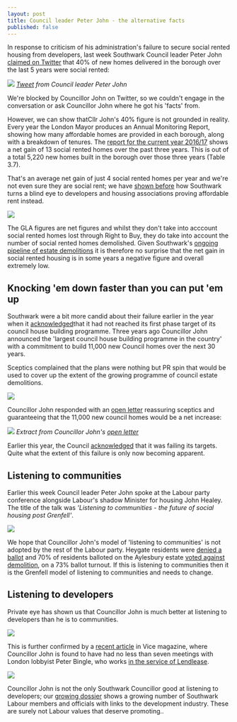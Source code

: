 ```yaml
---
layout: post
title: Council leader Peter John - the alternative facts
published: false
---
```

In response to criticism of his administration's failure to secure social rented housing from developers, last week Southwark Council leader Peter John [claimed on Twitter](https://twitter.com/peterjohn6/status/910181725187305472) that 40% of new homes delivered in the borough over the last 5 years were social rented:


![](http://35percent.org/img/pjfactsthread.png)
*[Tweet](https://twitter.com/peterjohn6/status/910181725187305472) from Council leader Peter John*

We're blocked by Councillor John on Twitter, so we couldn't engage in the conversation or ask Councillor John where he got his 'facts' from.

However, we can show thatCllr John's 40% figure is not grounded in reality. Every year the London Mayor produces an Annual Monitoring Report, showing how many affordable homes are provided in each borough, along with a breakdown of tenures. The [report for the current year 2016/17](https://www.london.gov.uk/sites/default/files/amr_13.pdf) shows a net gain of 13 social rented homes over the past three years. This is out of a total 5,220 new homes built in the borough over those three years (Table 3.7). 

That's an average net gain of just 4 social rented homes per year and we're not even sure they are social rent; we have [shown before](/redefining-social-rent) how Southwark turns a blind eye to developers and housing associations proving affordable rent instead.

![](http://35percent.org/img/amr13.png)

The GLA figures are net figures and whilst they don't take into acccount social rented homes lost through Right to Buy, they do take into account the number of social rented homes demolished. Given Southwark's [ongoing pipeline of estate demolitions](http://35percent.org/the-southwark-clearances/) it is therefore no surprise that the net gain in social rented housing is in some years a negative figure and overall extremely low. 

## Knocking 'em down faster than you can put 'em up

Southwark were a bit more candid about their failure earlier in the year when it [acknowledged](https://www.southwarknews.co.uk/news/council-admits-will-miss-target-build-1500-new-council-homes-2018/)that it had not reached its first phase target of its council house building programme.
Three years ago Councillor John announced the 'largest council house building programme in the country' with a commitment to build 11,000 new Council homes over the next 30 years. 

Sceptics complained that the plans were nothing but PR spin that would be used to cover up the extent of the growing programme of council estate demolitions.

![](http://crappistmartin.github.io/images/SN1100homes.png)

Councillor John responded with an [open letter](http://35percent.org/img/pj11000councilhomesletter.pdf) reassuring sceptics and guaranteeing that the 11,000 new council homes would be a net increase:

![](http://35percent.org/img/pj11000councilhomesletter.png)
*Extract from Councillor John's [open letter](/img/pj11000councilhomesletter.pdf)*

Earlier this year, the Council [acknowledged](https://www.southwarknews.co.uk/news/council-admits-will-miss-target-build-1500-new-council-homes-2018/) that it was failing its targets. Quite what the extent of this failure is only now becoming apparent. 

## Listening to communities
Earlier this week Council leader Peter John spoke at the Labour party conference alongside Labour's shadow Minister for housing John Healey. The title of the talk was _'Listening to communities - the future of social housing post Grenfell'_.

![](http://35percent.org/img/lpc.png)

We hope that Councillor John's model of 'listening to communities' is not adopted by the rest of the Labour party. Heygate residents were [denied a ballot](http://heygate.github.io/img/councilrulesoutvote.pdf) and 70% of residents balloted on the Aylesbury estate [voted against demolition](https://www.theguardian.com/society/2001/dec/27/1), on a 73% ballot turnout. If this is listening to communities then it is the Grenfell model of listening to communities and needs to change.

## Listening to developers
Private eye has shown us that Councillor John is much better at listening to developers than he is to communities.

![](http://crappistmartin.github.io/images/private-eye-southwark-council-developers.png)

This is further confirmed by a [recent article](https://www.vice.com/en_uk/article/43avj3/the-london-lobbyist-with-ties-to-billions-of-pounds-of-gentrification) in Vice magazine, where Councillor John is found to have had no less than seven meetings with London lobbyist Peter Bingle, who works [in the service of Lendlease](https://web.archive.org/web/20170614105632/http://www.terrapincommunications.co.uk/our-clients/).

![](http://35percent.org/img/vicebingle.png)

Councillor John is not the only Southwark Councillor good at listening to developers; our [growing dossier](http://35percent.org/revolving-doors) shows a growing number of Southwark Labour members and officials with links to the development industry. These are surely not Labour values that deserve promoting..
